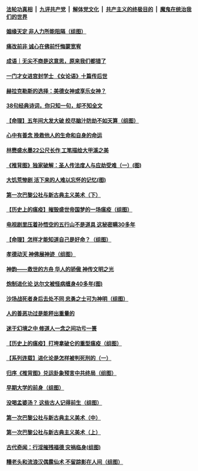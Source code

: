 

####  [法轮功真相](../../../../basic/blob/master/README.md?t=04280231) &nbsp;|&nbsp; [九评共产党](../../../../9ping.md/blob/master/README.md?t=04280231) &nbsp;|&nbsp; [解体党文化](../../../../jtdwh.md/blob/master/README.md?t=04280231)  &nbsp;|&nbsp; [共产主义的终极目的](../../../../gczydzjmd.md/blob/master/README.md?t=04280231) &nbsp;|&nbsp; [魔鬼在统治我们的世界](../../../../mgztzwmdsj.md/blob/master/README.md?t=04280231) 

#### [姻缘天定 非人力所能阻隔（组图）](../pages/prog647/a102832719.md?t=04280231) 

#### [痛改前非 诚心在佛前忏悔蒙宽宥](../pages/prog647/a102832705.md?t=04280231) 

#### [成语｜无尖不商是这意思，原来我们都错了](../pages/prog647/a102832292.md?t=04280231) 

#### [一门才女进宫封学士 《女论语》十篇传后世](../pages/prog647/a102832196.md?t=04280231) 

#### [赫拉克勒斯的选择：美德女神或享乐女神？](../pages/prog647/a102832074.md?t=04280231) 

#### [38句经典诗词，你只知一句，却不知全文](../pages/prog647/a102831453.md?t=04280231) 

#### [【命理】五年间大发大破 绞尽脑汁防劫不如天算（组图）](../pages/prog647/a102831457.md?t=04280231) 

#### [心中有善念 挽救他人的生命和自身的命运](../pages/prog647/a102831452.md?t=04280231) 

#### [林懋盛水墨22公尺长作 工笔描绘大甲溪之美](../pages/prog647/a102830809.md?t=04280231) 

#### [《推背图》独家破解：圣人传法度人与应劫受难（一）(图)](../pages/prog647/a102830516.md?t=04280231) 

#### [大饥荒惨剧 活下来的人难以忘怀的记忆(图)](../pages/prog647/a102830500.md?t=04280231) 

#### [第一次巴黎公社与新古典主义美术（下）](../pages/prog647/a102830423.md?t=04280231) 

#### [【历史上的瘟疫】摧毁盛世帝国梦的一场瘟疫（组图）](../pages/prog647/a102827068.md?t=04280231) 

#### [电视剧里压着孙悟空的五行山不是道具 这秘密瞒30多年](../pages/prog647/a102829788.md?t=04280231) 

#### [【命理】怎样才能知道自己是好命？（组图）](../pages/prog647/a102829698.md?t=04280231) 

#### [孝德动天 神佛展神迹（组图）](../pages/prog647/a102829689.md?t=04280231) 

#### [神韵——救世的方舟 华人的骄傲 神传文明之光](../pages/prog647/a102829563.md?t=04280231) 

#### [炮制进化论 达尔文被怪病缠身40多年(图)](../pages/prog647/a102828859.md?t=04280231) 

#### [沙场战死者身后去处不同 忠勇之士可为神明（组图）](../pages/prog647/a102828792.md?t=04280231) 

#### [人的善恶功过是能秤出重量的](../pages/prog647/a102827970.md?t=04280231) 

#### [迷于幻境之中 修道人一念之间功亏一篑](../pages/prog647/a102827960.md?t=04280231) 

#### [【历史上的瘟疫】打垮拿破仑的重型瘟疫（组图）](../pages/prog647/a102827050.md?t=04280231) 

#### [【系列连载】进化论是怎样被判死刑的（一）](../pages/prog647/a102825977.md?t=04280231) 

#### [归序《推背图》兑运卦象预言中共终局（组图）](../pages/prog647/a102825929.md?t=04280231) 

#### [早期大学的前身（组图）](../pages/prog647/a102825840.md?t=04280231) 

#### [没喝孟婆汤？ 这些古人记得前生（组图）](../pages/prog647/a102825829.md?t=04280231) 

#### [第一次巴黎公社与新古典主义美术（中）](../pages/prog647/a102825443.md?t=04280231) 

#### [第一次巴黎公社与新古典主义美术（上）](../pages/prog647/a102825394.md?t=04280231) 

#### [古代奇闻：行淫摧残福德 灾祸临身(组图)](../pages/prog647/a102825125.md?t=04280231) 

#### [糟老头和流浪汉偶露仙术 不留踪影在人间（组图）](../pages/prog647/a102825099.md?t=04280231) 

